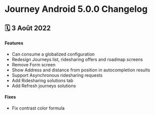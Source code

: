 # Journey Android 5.0.0 Changelog

<h2>🗓 3 Août 2022</h2>

#### Features
- Can consume a globalized configuration
- Redesign Journeys list, ridesharing offers and roadmap screens
- Remove Form screen
- Show Address and distance from position in autocompletion results
- Support Asynchronous ridesharing requests
- Add Ridesharing solutions tab
- Add Refresh journeys solutions 

#### Fixes
- Fix contrast color formula
